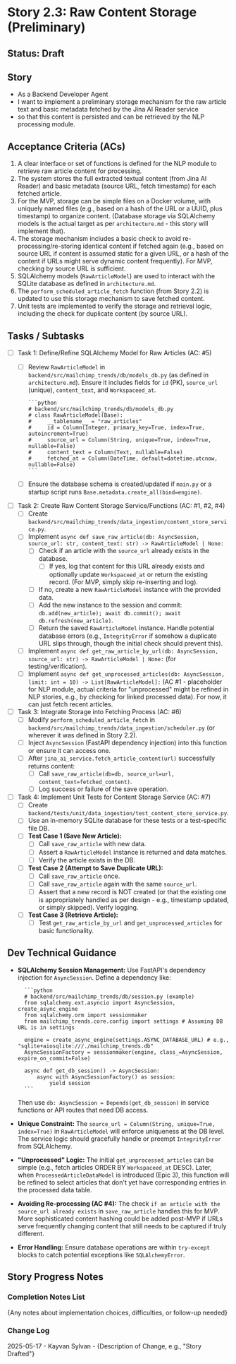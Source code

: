 # Story 2.3: Raw Content Storage (Preliminary)

## Status: Draft

## Story

- As a Backend Developer Agent
- I want to implement a preliminary storage mechanism for the raw article text and basic metadata fetched by the Jina AI Reader service
- so that this content is persisted and can be retrieved by the NLP processing module.

## Acceptance Criteria (ACs)

1. A clear interface or set of functions is defined for the NLP module to retrieve raw article content for processing.
2. The system stores the full extracted textual content (from Jina AI Reader) and basic metadata (source URL, fetch timestamp) for each fetched article.
3. For the MVP, storage can be simple files on a Docker volume, with uniquely named files (e.g., based on a hash of the URL or a UUID, plus timestamp) to organize content. (Database storage via SQLAlchemy models is the actual target as per `architecture.md` - this story will implement that).
4. The storage mechanism includes a basic check to avoid re-processing/re-storing identical content if fetched again (e.g., based on source URL if content is assumed static for a given URL, or a hash of the content if URLs might serve dynamic content frequently). For MVP, checking by source URL is sufficient.
5. SQLAlchemy models (`RawArticleModel`) are used to interact with the SQLite database as defined in `architecture.md`.
6. The `perform_scheduled_article_fetch` function (from Story 2.2) is updated to use this storage mechanism to save fetched content.
7. Unit tests are implemented to verify the storage and retrieval logic, including the check for duplicate content (by source URL).

## Tasks / Subtasks

- [ ] Task 1: Define/Refine SQLAlchemy Model for Raw Articles (AC: #5)
  - [ ] Review `RawArticleModel` in `backend/src/mailchimp_trends/db/models_db.py` (as defined in `architecture.md`). Ensure it includes fields for `id` (PK), `source_url` (unique), `content_text`, and `Workspaceed_at`.

        ```python
        # backend/src/mailchimp_trends/db/models_db.py
        # class RawArticleModel(Base):
        #     __tablename__ = "raw_articles"
        #     id = Column(Integer, primary_key=True, index=True, autoincrement=True)
        #     source_url = Column(String, unique=True, index=True, nullable=False)
        #     content_text = Column(Text, nullable=False)
        #     fetched_at = Column(DateTime, default=datetime.utcnow, nullable=False)
        ```

  - [ ] Ensure the database schema is created/updated if `main.py` or a startup script runs `Base.metadata.create_all(bind=engine)`.
- [ ] Task 2: Create Raw Content Storage Service/Functions (AC: #1, #2, #4)
  - [ ] Create `backend/src/mailchimp_trends/data_ingestion/content_store_service.py`.
  - [ ] Implement `async def save_raw_article(db: AsyncSession, source_url: str, content_text: str) -> RawArticleModel | None:`
    - [ ] Check if an article with the `source_url` already exists in the database.
      - [ ] If yes, log that content for this URL already exists and optionally update `Workspaceed_at` or return the existing record. (For MVP, simply skip re-inserting and log).
    - [ ] If no, create a new `RawArticleModel` instance with the provided data.
    - [ ] Add the new instance to the session and commit: `db.add(new_article); await db.commit(); await db.refresh(new_article)`.
    - [ ] Return the saved `RawArticleModel` instance. Handle potential database errors (e.g., `IntegrityError` if somehow a duplicate URL slips through, though the initial check should prevent this).
  - [ ] Implement `async def get_raw_article_by_url(db: AsyncSession, source_url: str) -> RawArticleModel | None:` (for testing/verification).
  - [ ] Implement `async def get_unprocessed_articles(db: AsyncSession, limit: int = 10) -> List[RawArticleModel]:` (AC #1 - placeholder for NLP module, actual criteria for "unprocessed" might be refined in NLP stories, e.g., by checking for linked processed data). For now, it can just fetch recent articles.
- [ ] Task 3: Integrate Storage into Fetching Process (AC: #6)
  - [ ] Modify `perform_scheduled_article_fetch` in `backend/src/mailchimp_trends/data_ingestion/scheduler.py` (or wherever it was defined in Story 2.2).
  - [ ] Inject `AsyncSession` (FastAPI dependency injection) into this function or ensure it can access one.
  - [ ] After `jina_ai_service.fetch_article_content(url)` successfully returns content:
    - [ ] Call `save_raw_article(db=db, source_url=url, content_text=fetched_content)`.
    - [ ] Log success or failure of the save operation.
- [ ] Task 4: Implement Unit Tests for Content Storage Service (AC: #7)
  - [ ] Create `backend/tests/unit/data_ingestion/test_content_store_service.py`.
  - [ ] Use an in-memory SQLite database for these tests or a test-specific file DB.
  - [ ] **Test Case 1 (Save New Article):**
    - [ ] Call `save_raw_article` with new data.
    - [ ] Assert a `RawArticleModel` instance is returned and data matches.
    - [ ] Verify the article exists in the DB.
  - [ ] **Test Case 2 (Attempt to Save Duplicate URL):**
    - [ ] Call `save_raw_article` once.
    - [ ] Call `save_raw_article` again with the same `source_url`.
    - [ ] Assert that a new record is NOT created (or that the existing one is appropriately handled as per design - e.g., timestamp updated, or simply skipped). Verify logging.
  - [ ] **Test Case 3 (Retrieve Article):**
    - [ ] Test `get_raw_article_by_url` and `get_unprocessed_articles` for basic functionality.

## Dev Technical Guidance

- **SQLAlchemy Session Management:** Use FastAPI's dependency injection for `AsyncSession`. Define a dependency like:

        ```python
        # backend/src/mailchimp_trends/db/session.py (example)
        from sqlalchemy.ext.asyncio import AsyncSession, create_async_engine
        from sqlalchemy.orm import sessionmaker
        from mailchimp_trends.core.config import settings # Assuming DB URL is in settings

        engine = create_async_engine(settings.ASYNC_DATABASE_URL) # e.g., "sqlite+aiosqlite:///./mailchimp_trends.db"
        AsyncSessionFactory = sessionmaker(engine, class_=AsyncSession, expire_on_commit=False)

        async def get_db_session() -> AsyncSession:
            async with AsyncSessionFactory() as session:
                yield session
        ```

    Then use `db: AsyncSession = Depends(get_db_session)` in service functions or API routes that need DB access.
- **Unique Constraint:** The `source_url = Column(String, unique=True, index=True)` in `RawArticleModel` will enforce uniqueness at the DB level. The service logic should gracefully handle or preempt `IntegrityError` from SQLAlchemy.
- **"Unprocessed" Logic:** The initial `get_unprocessed_articles` can be simple (e.g., fetch articles ORDER BY `Workspaceed_at` DESC). Later, when `ProcessedArticleDataModel` is introduced (Epic 3), this function will be refined to select articles that don't yet have corresponding entries in the processed data table.
- **Avoiding Re-processing (AC #4):** The check `if an article with the source_url already exists` in `save_raw_article` handles this for MVP. More sophisticated content hashing could be added post-MVP if URLs serve frequently changing content that still needs to be captured if truly different.
- **Error Handling:** Ensure database operations are within `try-except` blocks to catch potential exceptions like `SQLAlchemyError`.

## Story Progress Notes

### Completion Notes List

{Any notes about implementation choices, difficulties, or follow-up needed}

### Change Log

2025-05-17 - Kayvan Sylvan - {Description of Change, e.g., "Story Drafted"}
